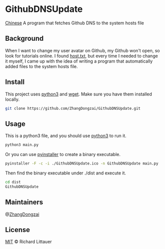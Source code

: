 # GithubDNSUpdate
[Chinese](README.zh-CN.md)
A program that fetches Github DNS to the system hosts file

## Background
When I want to change my user avatar on Github, my Github won't open, so look for tutorials online. I found [host.txt](https://hosts.gitcdn.top/hosts.txt), but every time I needed to change it myself, I came up with the idea of writing a program that automatically added files to the system hosts file.

## Install
This project uses [python3](https://python.org) and [wget](https://www.gnu.org/software/wget/). Make sure you have them installed locally.
 
```sh
git clone https://github.com/ZhangDongzai/GithubDNSUpdate.git
```

## Usage
This is a python3 file, and you should use [python3](https://python.org) to run it.

```sh
python3 main.py
```

Or you can use [pyinstaller](http://www.pyinstaller.org/) to create a binary executable.

```sh
pyinstaller -F -c -i ./GithubDNSUpdate.ico -n GithubDNSUpdate main.py
```

Then find the binary executable under ./dist and execute it.

```sh
cd dist
GithubDNSUpdate
```

## Maintainers
@[ZhangDongzai](https://github.com/ZhangDongzai)

## License
[MIT](LICENSE) © Richard Littauer
